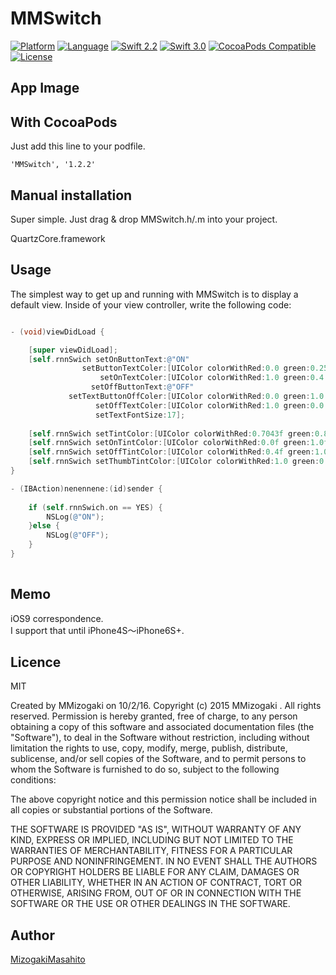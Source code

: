# MMSwitch
[![Platform](http://img.shields.io/badge/platform-ios-blue.svg?style=flat
)](https://developer.apple.com/iphone/index.action)
[![Language](http://img.shields.io/badge/language-Objective–C-brightgreen.svg?style=flat
)](https://developer.apple.com/jp/documentation/)
[![Swift 2.2](https://img.shields.io/badge/Swift-2.2-orange.svg?style=flat)](https://developer.apple.com/swift/)
[![Swift 3.0](https://img.shields.io/badge/Swift-3.0-orange.svg?style=flat)](https://developer.apple.com/swift/)
[![CocoaPods Compatible](https://img.shields.io/cocoapods/v/MMSwitch.svg)](https://img.shields.io/cocoapods/v/MMSwitch.svg)
[![License](http://img.shields.io/badge/license-MIT-lightgrey.svg?style=flat
            )](http://mit-license.org)


## App Image



## With CocoaPods
Just add this line to your podfile.
```
'MMSwitch', '1.2.2'
```

## Manual installation

Super simple. Just drag & drop MMSwitch.h/.m into your project.

QuartzCore.framework


## Usage
The simplest way to get up and running with MMSwitch is to display a default view. Inside of your view controller, write the following code:

``` objective-c

- (void)viewDidLoad {

    [super viewDidLoad];
    [self.rnnSwich setOnButtonText:@"ON"
                setButtonTextColer:[UIColor colorWithRed:0.0 green:0.251 blue:0.502 alpha:1.0]
                    setOnTextColer:[UIColor colorWithRed:1.0 green:0.4 blue:0.4 alpha:1.0]
                  setOffButtonText:@"OFF"
             setTextButtonOffColer:[UIColor colorWithRed:0.0 green:1.0 blue:0.0 alpha:1.0]
                   setOffTextColer:[UIColor colorWithRed:1.0 green:0.0 blue:0.502 alpha:1.0]
                   setTextFontSize:17];
    
    [self.rnnSwich setTintColor:[UIColor colorWithRed:0.7043f green:0.806f blue:0.806f alpha:1.0f]];
    [self.rnnSwich setOnTintColor:[UIColor colorWithRed:0.0f green:1.0f blue:0.502f alpha:1.0f]];
    [self.rnnSwich setOffTintColor:[UIColor colorWithRed:0.4f green:1.0f blue:0.8f alpha:1.0f]];
    [self.rnnSwich setThumbTintColor:[UIColor colorWithRed:1.0 green:0.4 blue:1.0 alpha:1.0]];
}

- (IBAction)nenennene:(id)sender {
    
    if (self.rnnSwich.on == YES) {
        NSLog(@"ON");
    }else {
        NSLog(@"OFF");
    }
}
    
```

## Memo
iOS9 correspondence.  
I support that until iPhone4S〜iPhone6S+.  

## Licence
MIT

Created by MMizogaki on 10/2/16.
Copyright (c) 2015 MMizogaki . All rights reserved.
Permission is hereby granted, free of charge, to any person obtaining a copy
of this software and associated documentation files (the "Software"), to deal
in the Software without restriction, including without limitation the rights
to use, copy, modify, merge, publish, distribute, sublicense, and/or sell
copies of the Software, and to permit persons to whom the Software is
furnished to do so, subject to the following conditions:

The above copyright notice and this permission notice shall be included in
all copies or substantial portions of the Software.

THE SOFTWARE IS PROVIDED "AS IS", WITHOUT WARRANTY OF ANY KIND, EXPRESS OR
IMPLIED, INCLUDING BUT NOT LIMITED TO THE WARRANTIES OF MERCHANTABILITY,
FITNESS FOR A PARTICULAR PURPOSE AND NONINFRINGEMENT. IN NO EVENT SHALL THE
AUTHORS OR COPYRIGHT HOLDERS BE LIABLE FOR ANY CLAIM, DAMAGES OR OTHER
LIABILITY, WHETHER IN AN ACTION OF CONTRACT, TORT OR OTHERWISE, ARISING FROM,
OUT OF OR IN CONNECTION WITH THE SOFTWARE OR THE USE OR OTHER DEALINGS IN
THE SOFTWARE.

## Author

[MizogakiMasahito](https://github.com/MMizogaki)

